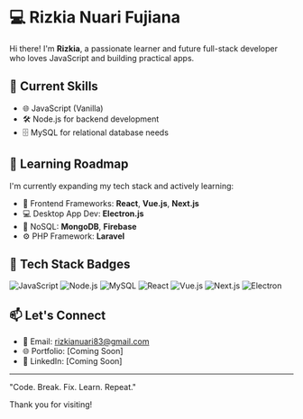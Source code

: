 # 💻 Rizkia Nuari Fujiana

Hi there! I'm **Rizkia**, a passionate learner and future full-stack developer who loves JavaScript and building practical apps.

## 🚀 Current Skills

* 🌐 JavaScript (Vanilla)
* 🛠 Node.js for backend development
* 🗄 MySQL for relational database needs

## 🌱 Learning Roadmap

I'm currently expanding my tech stack and actively learning:

* 💚 Frontend Frameworks: **React**, **Vue.js**, **Next.js**
* 💻 Desktop App Dev: **Electron.js**
* 🔎 NoSQL: **MongoDB**, **Firebase**
* ⚙️ PHP Framework: **Laravel**

## 🔧 Tech Stack Badges

![JavaScript](https://img.shields.io/badge/JavaScript-F7DF1E?style=for-the-badge\&logo=javascript\&logoColor=black)
![Node.js](https://img.shields.io/badge/Node.js-339933?style=for-the-badge\&logo=node.js\&logoColor=white)
![MySQL](https://img.shields.io/badge/MySQL-4479A1?style=for-the-badge\&logo=mysql\&logoColor=white)
![React](https://img.shields.io/badge/React-61DAFB?style=for-the-badge\&logo=react\&logoColor=black)
![Vue.js](https://img.shields.io/badge/Vue.js-4FC08D?style=for-the-badge\&logo=vue.js\&logoColor=white)
![Next.js](https://img.shields.io/badge/Next.js-000000?style=for-the-badge\&logo=next.js\&logoColor=white)
![Electron](https://img.shields.io/badge/Electron-47848F?style=for-the-badge\&logo=electron\&logoColor=white)

## 📫 Let's Connect

* 📧 Email: [rizkianuari83@gmail.com](mailto:rizkianuari83@gmail.com)
* 🌐 Portfolio: \[Coming Soon]
* 🔗 LinkedIn: \[Coming Soon]

---

"Code. Break. Fix. Learn. Repeat."

Thank you for visiting!
